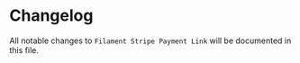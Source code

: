 # Changelog

All notable changes to `Filament Stripe Payment Link` will be documented in this file.

